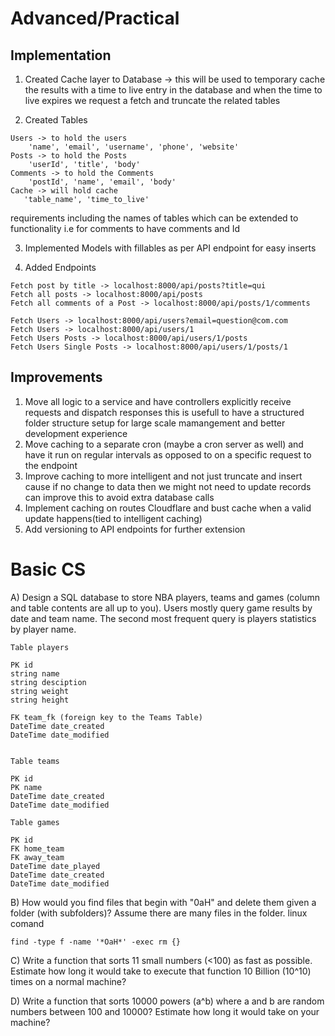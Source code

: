 # Advanced/Practical

## Implementation
1) Created Cache layer to Database -> this will be used to temporary cache the results with a time to live entry in the database and when the time to live expires we request a fetch and truncate the related tables

2) Created Tables
```
Users -> to hold the users
    'name', 'email', 'username', 'phone', 'website'
Posts -> to hold the Posts 
    'userId', 'title', 'body'
Comments -> to hold the Comments
    'postId', 'name', 'email', 'body'
Cache -> will hold cache 
   'table_name', 'time_to_live' 
```
requirements including the names of tables which can be extended to functionality i.e for comments to have comments and Id

3) Implemented Models with fillables as per API endpoint for easy inserts

4) Added Endpoints


```
Fetch post by title -> localhost:8000/api/posts?title=qui
Fetch all posts -> localhost:8000/api/posts
Fetch all comments of a Post -> localhost:8000/api/posts/1/comments
```

```
Fetch Users -> localhost:8000/api/users?email=question@com.com
Fetch Users -> localhost:8000/api/users/1
Fetch Users Posts -> localhost:8000/api/users/1/posts
Fetch Users Single Posts -> localhost:8000/api/users/1/posts/1
```

## Improvements
1) Move all logic to a service and have controllers explicitly receive requests and dispatch responses this is usefull to have a structured folder structure setup for large scale mamangement and better development experience
2) Move caching to a separate cron  (maybe a cron server as well) and have it run on regular intervals as opposed to on a specific request to the endpoint
3) Improve caching to more intelligent and not just truncate and insert cause if no change to data then we might not need to update records can improve this to avoid extra database calls
4) Implement caching on routes Cloudflare and bust cache when a valid update happens(tied to intelligent caching)
5) Add versioning to API endpoints for further extension


# Basic CS

A) Design a SQL database to store NBA players, teams and games (column and table contents are all up to you). Users mostly query game results by date and team name. The second most frequent query is players statistics by player name.
```
Table players

PK id 
string name
string desciption
string weight
string height

FK team_fk (foreign key to the Teams Table)
DateTime date_created
DateTime date_modified


Table teams

PK id
PK name
DateTime date_created
DateTime date_modified

Table games

PK id
FK home_team
FK away_team
DateTime date_played
DateTime date_created
DateTime date_modified

```


B) How would you find files that begin with "0aH" and delete them given a folder (with subfolders)? Assume there are many files in the folder.
linux comand
```
find -type f -name '*OaH*' -exec rm {}
```

C) Write a function that sorts 11 small numbers (<100) as fast as possible. Estimate how long it would take to execute that function 10 Billion (10^10) times on a normal machine?

D) Write a function that sorts 10000 powers (a^b) where a and b are random numbers between 100 and 10000? Estimate how long it would take on your machine?
